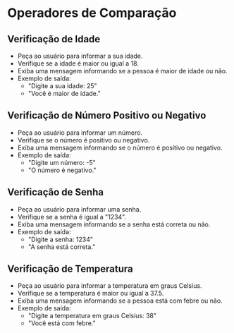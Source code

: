 # Operadores de Comparação

## Verificação de Idade
  - Peça ao usuário para informar a sua idade.
  - Verifique se a idade é maior ou igual a 18.
  - Exiba uma mensagem informando se a pessoa é maior de idade ou não.
  - Exemplo de saída:
    - "Digite a sua idade: 25"
    - "Você é maior de idade."

## Verificação de Número Positivo ou Negativo
  - Peça ao usuário para informar um número.
  - Verifique se o número é positivo ou negativo.
  - Exiba uma mensagem informando se o número é positivo ou negativo.
  - Exemplo de saída:
    - "Digite um número: -5"
    - "O número é negativo."

## Verificação de Senha
  - Peça ao usuário para informar uma senha.
  - Verifique se a senha é igual a "1234".
  - Exiba uma mensagem informando se a senha está correta ou não.
  - Exemplo de saída:
    - "Digite a senha: 1234"
    - "A senha está correta."

## Verificação de Temperatura
  - Peça ao usuário para informar a temperatura em graus Celsius.
  - Verifique se a temperatura é maior ou igual a 37.5.
  - Exiba uma mensagem informando se a pessoa está com febre ou não.
  - Exemplo de saída:
    - "Digite a temperatura em graus Celsius: 38"
    - "Você está com febre."